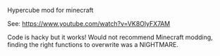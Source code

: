 Hypercube mod for minecraft

See:
    https://www.youtube.com/watch?v=VK8OlyFX7AM

Code is hacky but it works! Would not recommend Minecraft modding, finding the right functions to overwrite was a NIGHTMARE.

